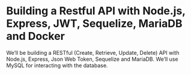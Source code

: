 # Building a Restful API with Node.js, Express, JWT, Sequelize, MariaDB and Docker

We’ll be building a RESTful (Create, Retrieve, Update, Delete) API with Node.js, Express, Json Web Token, Sequelize and MariaDB. We’ll use MySQL for interacting with the database.
